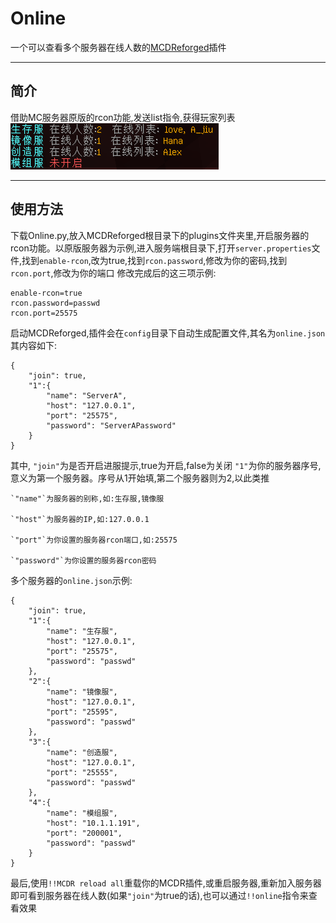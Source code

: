 # Online
一个可以查看多个服务器在线人数的[MCDReforged](https://github.com/Fallen-Breath/MCDReforged)插件

***
## 简介
借助MC服务器原版的rcon功能,发送list指令,获得玩家列表
![image](https://github.com/A-JiuA/Online/blob/master/pictures/1.png)

***
## 使用方法
下载Online.py,放入MCDReforged根目录下的plugins文件夹里,开启服务器的rcon功能。以原版服务器为示例,进入服务端根目录下,打开`server.properties`文件,找到`enable-rcon`,改为true,找到`rcon.password`,修改为你的密码,找到`rcon.port`,修改为你的端口
修改完成后的这三项示例:
```
enable-rcon=true
rcon.password=passwd
rcon.port=25575
```
启动MCDReforged,插件会在`config`目录下自动生成配置文件,其名为`online.json`其内容如下:
```
{
    "join": true,
    "1":{
        "name": "ServerA",
        "host": "127.0.0.1",
        "port": "25575",
        "password": "ServerAPassword"
    }
}
```
其中,
`"join"`为是否开启进服提示,true为开启,false为关闭
`"1"`为你的服务器序号,意义为第一个服务器。序号从1开始填,第二个服务器则为2,以此类推

    `"name"`为服务器的别称,如:生存服,镜像服

    `"host"`为服务器的IP,如:127.0.0.1

    `"port"`为你设置的服务器rcon端口,如:25575

    `"password"`为你设置的服务器rcon密码

多个服务器的`online.json`示例:
```
{
    "join": true,
    "1":{
        "name": "生存服",
        "host": "127.0.0.1",
        "port": "25575",
        "password": "passwd"
    },
    "2":{
        "name": "镜像服",
        "host": "127.0.0.1",
        "port": "25595",
        "password": "passwd"
    },
    "3":{
        "name": "创造服",
        "host": "127.0.0.1",
        "port": "25555",
        "password": "passwd"
    },
    "4":{
        "name": "模组服",
        "host": "10.1.1.191",
        "port": "200001",
        "password": "passwd"
    }
}
```
最后,使用`!!MCDR reload all`重载你的MCDR插件,或重启服务器,重新加入服务器即可看到服务器在线人数(如果`"join"`为true的话),也可以通过`!!online`指令来查看效果

